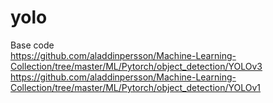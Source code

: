 # yolo
Base code    
https://github.com/aladdinpersson/Machine-Learning-Collection/tree/master/ML/Pytorch/object_detection/YOLOv3   
https://github.com/aladdinpersson/Machine-Learning-Collection/tree/master/ML/Pytorch/object_detection/YOLOv1
